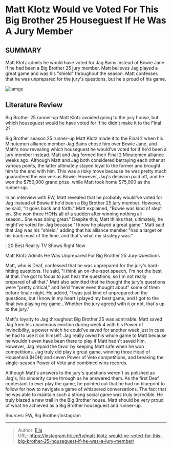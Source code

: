 # Matt Klotz Would ve Voted For This Big Brother 25 Houseguest If He Was A Jury Member


## SUMMARY 



  Matt Klotz admits he would have voted for Jag Bains instead of Bowie Jane if he had been a Big Brother 25 jury member.   Matt believes Jag played a great game and was his &#34;shield&#34; throughout the season.   Matt confesses that he was unprepared for the jury&#39;s questions, but he&#39;s proud of his game.  

![iamge](https://static1.srcdn.com/wordpress/wp-content/uploads/2023/11/matt-klotz-would-ve-voted-for-this-big-brother-25-houseguest-if-he-was-a-jury-member.jpg)

## Literature Review
Big Brother 25 runner-up Matt Klotz avoided going to the jury house, but which houseguest would he have voted for if he didn&#39;t make it to the Final 2?




Big Brother season 25 runner-up Matt Klotz made it to the Final 2 when his Minutemen alliance member Jag Bains chose him over Bowie Jane, and Matt&#39;s now revealing which houseguest he would&#39;ve voted for if he&#39;d been a jury member instead. Matt and Jag formed their Final 2 Minutemen alliance weeks ago. Although Matt and Jag both considered betraying each other at various points, the latter ultimately stayed loyal to the former and brought him to the end with him. This was a risky move because he was pretty much guaranteed the win versus Bowie. However, Jag&#39;s decision paid off, and he won the $750,000 grand prize, while Matt took home $75,000 as the runner-up.




In an interview with EW, Matt revealed that he probably would&#39;ve voted for Jag instead of Bowie if he&#39;d been a Big Brother 25 jury member. However, he said, &#34;It goes back and forth.&#34; Matt explained, &#34;Bowie was kind of slept on. She won three HOHs all of a sudden after winning nothing all season...She was doing great.&#34; Despite this, Matt thinks that, ultimately, he might&#39;ve voted for Jag because &#34;I know he played a great game.&#34; Matt said that Jag was his &#34;shield,&#34; adding that his alliance member &#34;had a target on his back most of the time, and that&#39;s what my strategy was.&#34;

 : 20 Best Reality TV Shows Right Now


 Matt Klotz Admits He Was Unprepared For Big Brother 25 Jury Questions 
          

Matt, who is Deaf, confessed that he was unprepared for the jury&#39;s hard-hitting questions. He said, &#34;I think an on-the-spot speech, I&#39;m not the best at that. I&#39;ve got to focus to just hear the questions, so I&#39;m not really prepared of all that.&#34; Matt also admitted that he thought the jury&#39;s questions were &#34;pretty critical,&#34; and he&#39;d &#34;never even thought about&#34; some of them before finale night. He added, &#34;I was just kind of unprepared on the questions, but I know in my heart I played my best game, and I got to the final two playing my game...Whether the jury agreed with it or not, that&#39;s up to the jury.&#34;





 

Matt&#39;s loyalty to Jag throughout Big Brother 25 was admirable. Matt saved Jag from his unanimous eviction during week 4 with his Power of Invincibility, a power which he could&#39;ve saved for another week just in case he had to use it on himself. Jag really owed his whole game to Matt because he wouldn&#39;t even have been there to play if Matt hadn&#39;t saved him. However, Jag repaid the favor by keeping Matt safe when he won competitions. Jag truly did play a great game, winning three Head of Household (HOH) and seven Power of Veto competitions, and breaking the single-season Power of Veto and combined wins records.

Although Matt&#39;s answers to the jury&#39;s questions weren&#39;t as polished as Jag&#39;s, his sincerity came through as he answered them. As the first Deaf contestant to ever play the game, he pointed out that he had no blueprint to follow for how to navigate a game of whispered conversations. The fact that he was able to maintain such a strong social game was truly incredible. He truly blazed a new trail in the Big Brother house. Matt should be very proud of what he achieved as a Big Brother houseguest and runner-up.




Sources: EW, Big Brother/Instagram



---

> Author: [Ella](https://instagram.hk.cn/)  
> URL: https://instagram.hk.cn/tv/matt-klotz-would-ve-voted-for-this-big-brother-25-houseguest-if-he-was-a-jury-member/  


